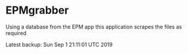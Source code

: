 # EPMgrabber
Using a database from the EPM app this application scrapes the files as required


Latest backup: Sun Sep 1 21:11:01 UTC 2019
